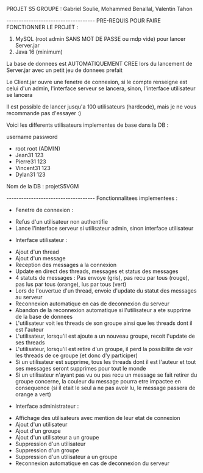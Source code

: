 PROJET S5
GROUPE : Gabriel Soulie, Mohammed Benallal, Valentin Tahon

-*-*-*-*-*-*-*-*-*-*-*-*-*-*-*-*-*-*-*-*-*-*-*-*-*-*-*-*-*-*-*-*-*-*-*-*
PRE-REQUIS POUR FAIRE FONCTIONNER LE PROJET :

1) MySQL (root admin SANS MOT DE PASSE ou mdp vide) pour lancer Server.jar
2) Java 16 (minimum)

La base de donnees est AUTOMATIQUEMENT CREE lors du lancement de Server.jar avec un petit jeu de donnees prefait

Le Client.jar ouvre une fenetre de connexion, si le compte renseigne est celui d'un admin, l'interface serveur se lancera, sinon, l'interface utilisateur se lancera

Il est possible de lancer jusqu'a 100 utilisateurs (hardcode), mais je ne vous recommande pas d'essayer :)

Voici les differents utilisateurs implementes de base dans la DB :

username	  	password
- root		  	root		(ADMIN)
- Jean31			123
- Pierre31		123
- Vincent31		123
- Dylan31	    123


Nom de la DB : projetS5VGM

-*-*-*-*-*-*-*-*-*-*-*-*-*-*-*-*-*-*-*-*-*-*-*-*-*-*-*-*-*-*-*-*-*-*-*-*
Fonctionnalitees implementees :

* Fenetre de connexion :
- Refus d'un utilisateur non authentifie
- Lance l'interface serveur si utilisateur admin, sinon interface utilisateur

* Interface utilisateur :
- Ajout d'un thread
- Ajout d'un message
- Reception des messages a la connexion
- Update en direct des threads, messages et status des messages
- 4 statuts de messages : Pas envoye (gris), pas recu par tous (rouge), pas lus par tous (orange), lus par tous (vert)
- Lors de l'ouvertue d'un thread, envoie d'update du statut des messages au serveur
- Reconnexion automatique en cas de deconnexion du serveur
- Abandon de la reconnexion automatique si l'utilisateur a ete supprime de la base de donnees
- L'utilisateur voit les threads de son groupe ainsi que les threads dont il est l'auteur
- L'utilisateur, lorsqu'il est ajoute a un nouveau groupe, recoit l'update de ses threads
- L'utilisateur, lorsqu'il est retire d'un groupe, il perd la possibilite de voir les threads de ce groupe (et donc d'y participer)
- Si un utilisateur est supprime, tous les threads dont il est l'auteur et tout ses messages seront supprimes pour tout le monde
- Si un utilisateur n'ayant pas vu ou pas recu un message se fait retirer du groupe concerne, la couleur du message pourra etre impactee en consequence (si il etait le seul a ne pas avoir lu, le message passera de orange a vert)

* Interface administrateur :
- Affichage des utilisateurs avec mention de leur etat de connexion
- Ajout d'un utilisateur
- Ajout d'un groupe
- Ajout d'un utilisateur a un groupe
- Suppression d'un utilisateur
- Suppression d'un groupe
- Suppression d'un utilisateur a un groupe
- Reconnexion automatique en cas de deconnexion du serveur
